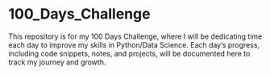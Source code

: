 # 100_Days_Challenge
This repository is for my 100 Days Challenge, where I will be dedicating time each day to improve my skills in Python/Data Science. Each day’s progress, including code snippets, notes, and projects, will be documented here to track my journey and growth.
